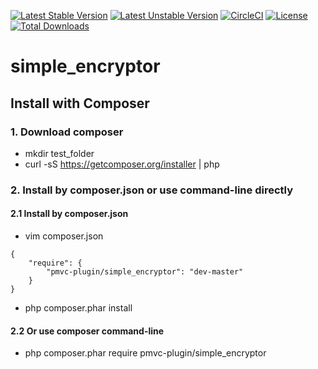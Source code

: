 [![Latest Stable Version](https://poser.pugx.org/pmvc-plugin/simple_encryptor/v/stable)](https://packagist.org/packages/pmvc-plugin/simple_encryptor) 
[![Latest Unstable Version](https://poser.pugx.org/pmvc-plugin/simple_encryptor/v/unstable)](https://packagist.org/packages/pmvc-plugin/simple_encryptor) 
[![CircleCI](https://circleci.com/gh/pmvc-plugin/simple_encryptor/tree/master.svg?style=svg)](https://circleci.com/gh/pmvc-plugin/simple_encryptor/tree/master)
[![License](https://poser.pugx.org/pmvc-plugin/simple_encryptor/license)](https://packagist.org/packages/pmvc-plugin/simple_encryptor)
[![Total Downloads](https://poser.pugx.org/pmvc-plugin/simple_encryptor/downloads)](https://packagist.org/packages/pmvc-plugin/simple_encryptor) 

simple_encryptor
===============

## Install with Composer
### 1. Download composer
   * mkdir test_folder
   * curl -sS https://getcomposer.org/installer | php

### 2. Install by composer.json or use command-line directly
#### 2.1 Install by composer.json
   * vim composer.json
```
{
    "require": {
        "pmvc-plugin/simple_encryptor": "dev-master"
    }
}
```
   * php composer.phar install

#### 2.2 Or use composer command-line
   * php composer.phar require pmvc-plugin/simple_encryptor

